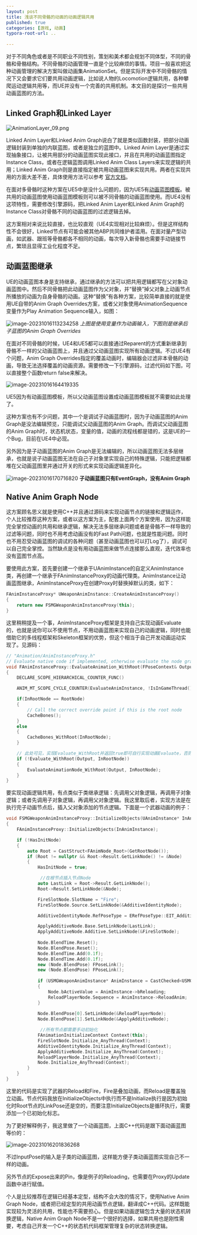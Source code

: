 ```yaml
---
layout: post
title: 浅谈不同骨骼的动画的动画逻辑共用
published: true
categories: [游戏, 动画]
typora-root-url: ..
 
---
```


对于不同角色或者是不同职业不同性别，策划和美术都会规划不同体型，不同的骨骼和骨骼结构。不同骨骼的动画管理一直是个比较麻烦的事情。项目一般喜欢把这种动画管理的解决方案叫做动画集AnimationSet。但是实际开发中不同骨骼的情况下又会要求它们要共用动画逻辑，比如说人物的Locomotion逻辑共用，各种攀爬运动逻辑共用等，而UE并没有一个完善的共用机制。本文目的是探讨一些共用动画蓝图的方法。



## Linked Graph和Linked Layer

![AnimationLayer_09.png](https://docs.unrealengine.com/4.26/Images/AnimatingObjects/SkeletalMeshAnimation/AnimHowTo/LinkedAnimBP/AnimationLayer_09.jpg)

Linked Anim Layer和Linked Anim Graph说白了就是类似函数封装，把部分动画逻辑封装到单独的内联蓝图，或者是独立的蓝图中。Linked Anim Layer是通过实现抽象接口，让被共用部分的动画蓝图实现此接口，并且在共用的动画蓝图指定Instance Class，或者在逻辑蓝图调用Linked Anim Class Layers来实现逻辑的共用；Linked Anim Graph则是直接指定被共用动画蓝图来实现共用。两者在实现共用的方面大差不差，具体使用方法可以参考
[官方文档](https://docs.unrealengine.com/5.0/en-US/animation-blueprint-linking-in-unreal-engine/)。

在面对多骨骼时这种方案在UE5中是没什么问题的，因为UE5有[动画蓝图模板](https://docs.unrealengine.com/5.0/en-US/animation-blueprint-linking-in-unreal-engine/#templateusage)。被共用的动画蓝图使用动画蓝图模板则可以被不同骨骼的动画蓝图使用。而UE4没有这项特性，需要修改引擎源码，把Linked Anim Layer和Linked Anim Graph的Instance Class对骨骼不同的动画蓝图的过滤逻辑去掉。

这方案相对来说比较直接，也比较直观（UE4实现相对比较麻烦）。但是这样结构性不会很好，Linked节点有可能会被其他ABP共同维护者滥用。在面对量产型动画，如武器、跟班等骨骼都各不相同的动画，每次导入新骨骼也需要手动链接节点，繁琐且显得工业化程度不足。





## 动画蓝图继承

UE的动画蓝图本身是支持继承，通过继承的方法可以把共用逻辑都写在父对象动画蓝图中。然后不同骨骼把此动画蓝图作为父对象，并“替换”掉父对象上动画节点所播放的动画为自身骨骼的动画。这种“替换”有各种方案，比较简单直接的就是使用UE自带的Anim Graph Overrides方案，或者父对象使用AnimationSequence变量作为Play Animation Sequence输入，如图：

![image-20231016113234258](/assets/postasset/2023-10-13-浅谈不同骨骼的动画共用/image-20231016113234258.png)
_上图是使用变量作为动画输入，下图则是继承后子蓝图的Anim Graph Overrides_



在面对不同骨骼的时候，UE4和UE5都可以直接通过Reparent的方式重新继承到骨骼不一样的父动画蓝图上，并且通过父动画蓝图实现所有动画逻辑。不过UE4有个问题，Anim Graph Overrides指定的覆盖动画时，编辑器会过滤非本骨骼的动画，导致无法选择覆盖的动画资源。需要修改一下引擎源码，过滤代码如下图，可以直接整个函数return false来解决。

![image-20231016164419335](/assets/postasset/2023-10-13-浅谈不同骨骼的动画共用/image-20231016164419335.png)



UE5因为有动画蓝图模板，所以父动画蓝图设置成动画蓝图模板就不需要如此处理了。

这种方案也有不少问题，其中一个是调试子动画蓝图时，因为子动画蓝图的Anim Graph是没法编辑预览，只能调试父动画蓝图的Anim Graph。而调试父动画蓝图的Anim Graph时，状态机状态，变量的值，动画的流程线都是错的，这是UE的一个Bug，目前在UE4中必现。

另外因为是子动画蓝图的Anim Graph是无法编辑的，所以动画蓝图无法多层继承，也就是说子动画蓝图无法在自己子对象里实现自己的特殊逻辑，只能把逻辑都堆在父动画蓝图里并通过开关的形式来实现动画逻辑差异化。

![image-20231016170716820](/assets/postasset/2023-10-13-浅谈不同骨骼的动画共用/image-20231016170716820.png)
__子动画蓝图只有EventGraph，没有Anim Graph__





## Native Anim Graph Node

这方案顾名思义就是使用C++并且通过源码来实现动画节点的链接和逻辑运作，个人比较推荐这种方案，或者以这方案为主，配套上面两个方案使用，因为这样能完全掌控动画的共用和继承逻辑，解决无法多层继承问题或者是骨骼不一样导致的过滤等问题，同时也不用考虑动画没有的Fast Path问题，也就是性能问题。同时也不用忍受动画蓝图的调试的各种问题（甚至动画蓝图也可以打Log了），调试可以自己完全掌控。当然缺点是没有用动画蓝图来做节点连接那么直观，迭代效率也没有蓝图节点高。

要使用此方案，首先要创建一个继承于UAnimInstance的自定义AnimInstance类，再创建一个继承于FAnimInstanceProxy的动画代理类。AnimInstance让动画蓝图继承，AnimInstanceProxy在创建Proxy时替换掉默认的类，如下：

```c++
FAnimInstanceProxy* UWeaponAnimInstance::CreateAnimInstanceProxy()
{
	return new FSMGWeaponAnimInstanceProxy(this);
}
```



这里稍稍提及一个事，AnimInstanceProxy框架是支持自己实现动画Evaluate的，也就是说你可以不使用节点，不用动画蓝图来实现自己的动画逻辑，同时也能借助它的多线程框架和Skeleton框架的优势，但这个相当于自己开发动画运动实现了。见源码：

```c++
// "Animation/AnimInstanceProxy.h"
// Evaluate native code if implemented, otherwise evaluate the node graph
void FAnimInstanceProxy::EvaluateAnimation_WithRoot(FPoseContext& Output, FAnimNode_Base* InRootNode)
{
	DECLARE_SCOPE_HIERARCHICAL_COUNTER_FUNC()

	ANIM_MT_SCOPE_CYCLE_COUNTER(EvaluateAnimInstance, !IsInGameThread());

	if(InRootNode == RootNode)
	{
		// Call the correct override point if this is the root node
		CacheBones();
	}
	else
	{
		CacheBones_WithRoot(InRootNode);
	}

	// 此处可见，实现Evaluate_WithRoot并返回true即可自行实现动画Evaluate，否则走动画蓝图逻辑
	if (!Evaluate_WithRoot(Output, InRootNode))
	{
		EvaluateAnimationNode_WithRoot(Output, InRootNode);
	}
}
```



要实现动画逻辑共用，有点类似于类继承逻辑：先调用父对象逻辑，再调用子对象逻辑；或者先调用子对象逻辑，再调用父对象逻辑。我这里取后者，实现方法是在执行完子动画节点后，插入父对象添加的节点逻辑。下面是一个武器动画的例子：

```c++
void FSMGWeaponAnimInstanceProxy::InitializeObjects(UAnimInstance* InAnimInstance)
{
	FAnimInstanceProxy::InitializeObjects(InAnimInstance);

	if (!HasInitNode)
	{
		auto Root = CastStruct<FAnimNode_Root>(GetRootNode());
		if (Root != nullptr && Root->Result.GetLinkNode() != &Node)
		{
			HasInitNode = true;

             //在根节点插入节点Node
			auto LastLink = Root->Result.GetLinkNode();
			Root->Result.SetLinkNode(&Node);

			FireSlotNode.SlotName = "Fire";
			FireSlotNode.Source.SetLinkNode(&AdditiveIdentityNode);

			AdditiveIdentityNode.RefPoseType = ERefPoseType::EIT_Additive;

			ApplyAdditiveNode.Base.SetLinkNode(LastLink);
			ApplyAdditiveNode.Additive.SetLinkNode(&FireSlotNode);
			
			Node.BlendTime.Reset();
			Node.BlendPose.Reset();
			Node.BlendTime.Add(0.1f);
			Node.BlendTime.Add(0.1f);
			new (Node.BlendPose) FPoseLink();
			new (Node.BlendPose) FPoseLink();
			
			if (USMGWeaponAnimInstance* AnimInstance = CastChecked<USMGWeaponAnimInstance>(InAnimInstance))
			{
				Node.bActiveValue = AnimInstance->bReloading;
				ReloadPlayerNode.Sequence = AnimInstance->ReloadAnim;
			}
		
			Node.BlendPose[0].SetLinkNode(&ReloadPlayerNode);
			Node.BlendPose[1].SetLinkNode(&ApplyAdditiveNode);

             //所有节点都需要手动初始化
			FAnimationInitializeContext Context(this);
			FireSlotNode.Initialize_AnyThread(Context);
			AdditiveIdentityNode.Initialize_AnyThread(Context);
			ApplyAdditiveNode.Initialize_AnyThread(Context);
			ReloadPlayerNode.Initialize_AnyThread(Context);
			Node.Initialize_AnyThread(Context);
		}
	}
}
```

这里的代码是实现了武器的Reload和Fire，Fire是叠加动画，而Reload是覆盖独立动画。节点代码我放在InitializeObjects中执行而不是Initialize执行是因为初始化时Root节点的LinkPose还是空的，而要注意InitializeObjects是循环执行，需要添加一个已初始化标志。



为了更好解释例子，我这里做了一个动画蓝图，上面C++代码是跟下面动画蓝图等价的：

![image-20231016201836268](/assets/postasset/2023-10-13-浅谈不同骨骼的动画共用/image-20231016201836268.png)

不过InputPose的输入是子类的动画蓝图，这样能方便子类动画蓝图实现自己不一样的动画。

另外节点的Expose出来的Pin，像是例子的Reloading，也需要在Proxy的Update函数中进行赋值。



个人是比较推荐在逻辑已经基本定型，结构不会大改的情况下，使用Native Anim Graph Node，或者把已经定型的共用动画节点逻辑，翻译成C++代码。这样既能实现较为灵活的共用，性能也不需要担心。但是如果动画逻辑包含大量的状态机转换逻辑，Native Anim Graph Node不是一个很好的选择，如果共用也是刚性需要，考虑自己开发一个C++的状态机代码框架管理复杂的状态转换逻辑。
